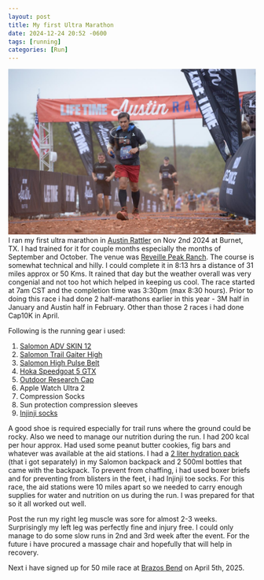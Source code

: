 ```yaml
---
layout: post
title: My first Ultra Marathon
date: 2024-12-24 20:52 -0600
tags: [running]
categories: [Run]
---
```

![first_ultra_50k](/assets/images/first_ultra_50k.jpg)
I ran my first ultra marathon in [Austin Rattler](https://www.austinrattler.com/run/) on Nov 2nd 2024 at Burnet, TX. I had trained for it for couple months especially the months of September and October. The venue was [Reveille Peak Ranch](https://www.rprtexas.com/). The course is somewhat technical and hilly. I could complete it in 8:13 hrs a distance of 31 miles approx or 50 Kms. It rained that day but the weather overall was very congenial and not too hot which helped in keeping us cool. The race started at 7am CST and the completion time was 3:30pm (max 8:30 hours). Prior to doing this race i had done 2 half-marathons earlier in this year - 3M half in January and Austin half in February. Other than those 2 races i had done Cap10K in April. 

Following is the running gear i used:
1. [Salomon ADV SKIN 12](https://www.salomon.com/en-us/shop/product/adv-skin-12-lc11657.html)
2. [Salomon Trail Gaiter High](https://www.salomon.com/en-us/shop/product/trail-gaiters-high.html)
3. [Salomon High Pulse Belt](https://www.salomon.com/en-us/shop/product/high-pulse-lc12900.html)
4. [Hoka Speedgoat 5 GTX](https://www.hoka.com/en/us/sale/speedgoat-5-gtx/1127912.html)
5. [Outdoor Research Cap](https://www.amazon.com/Outdoor-Research-Sun-Runner-White/dp/B0BRKN8BKF)
6. Apple Watch Ultra 2
7. Compression Socks
8. Sun protection compression sleeves
9. [Injinji socks](https://a.co/d/0143sa1)

A good shoe is required especially for trail runs where the ground could be rocky. Also we need to manage our nutrition during the run. I had 200 kcal per hour approx. Had used some peanut butter cookies, fig bars and whatever was available at the aid stations. I had a [2 liter hydration pack](https://a.co/d/f6lkvES) (that i got separately) in my Salomon backpack and 2 500ml bottles that came with the backpack. 
To prevent from chaffing, i had used boxer briefs and for preventing from blisters in the feet, i had Injinji toe socks.
For this race, the aid stations were 10 miles apart so we needed to carry enough supplies for water and nutrition on us during the run. I was prepared for that so it all worked out well. 

Post the run my right leg muscle was sore for almost 2-3 weeks. Surprisingly my left leg was perfectly fine and injury free. I could only manage to do some slow runs in 2nd and 3rd week after the event. For the future i have procured a massage chair and hopefully that will help in recovery.

Next i have signed up for 50 mile race at [Brazos Bend](https://www.trailracingovertexas.com/brazos-50) on April 5th, 2025.
